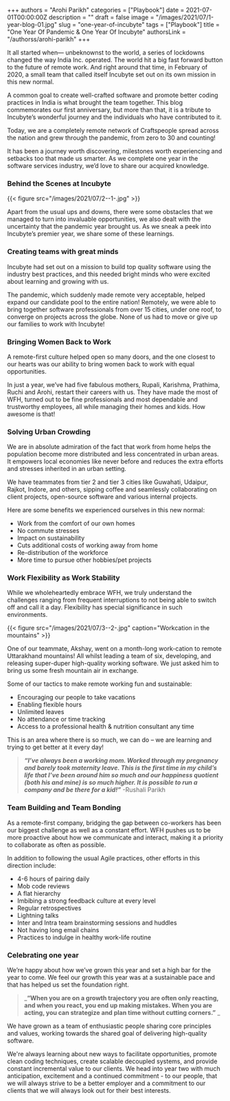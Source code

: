 +++
authors = "Arohi Parikh"
categories = ["Playbook"]
date = 2021-07-01T00:00:00Z
description = ""
draft = false
image = "/images/2021/07/1-year-blog-01.jpg"
slug = "one-year-of-incubyte"
tags = ["Playbook"]
title = "One Year Of Pandemic & One Year Of Incubyte"
authorsLink = "/authorss/arohi-parikh"
+++




It all started when— unbeknownst to the world, a series of lockdowns changed the way India Inc. operated. The world hit a big fast forward button to the future of remote work. And right around that time, in February of 2020, a small team that called itself Incubyte set out on its own mission in this new normal.

A common goal to create well-crafted software and promote better coding practices in India is what brought the team together. This blog commemorates our first anniversary, but more than that, it is a tribute to Incubyte’s wonderful journey and the individuals who have contributed to it.

Today, we are a completely remote network of Craftspeople spread across the nation and grew through the pandemic, from zero to 30 and counting!

It has been a journey worth discovering, milestones worth experiencing and setbacks too that made us smarter. As we complete one year in the software services industry, we’d love to share our acquired knowledge.

### Behind the Scenes at Incubyte

{{< figure src="/images/2021/07/2--1-.jpg" >}}

Apart from the usual ups and downs, there were some obstacles that we managed to turn into invaluable opportunities, we also dealt with the uncertainty that the pandemic year brought us. As we sneak a peek into Incubyte’s premier year, we share some of these learnings.

### Creating teams with great minds

Incubyte had set out on a mission to build top quality software using the industry best practices, and this needed bright minds who were excited about learning and growing with us.

The pandemic, which suddenly made remote very acceptable, helped expand our candidate pool to the entire nation! Remotely, we were able to bring together software professionals from over 15 cities, under one roof, to converge on projects across the globe. None of us had to move or give up our families to work with Incubyte!

### Bringing Women Back to Work

A remote-first culture helped open so many doors, and the one closest to our hearts was our ability to bring women back to work with equal opportunities.

In just a year, we’ve had five fabulous mothers, Rupali, Karishma, Prathima, Ruchi and Arohi, restart their careers with us. They have made the most of WFH, turned out to be fine professionals and most dependable and trustworthy employees, all while managing their homes and kids. How awesome is that!

### Solving Urban Crowding

We are in absolute admiration of the fact that work from home helps the population become more distributed and less concentrated in urban areas. It empowers local economies like never before and reduces the extra efforts and stresses inherited in an urban setting.

We have teammates from tier 2 and tier 3 cities like Guwahati, Udaipur, Rajkot, Indore, and others, sipping coffee and seamlessly collaborating on client projects, open-source software and various internal projects.

Here are some benefits we experienced ourselves in this new normal:

* Work from the comfort of our own homes
* No commute stresses
* Impact on sustainability
* Cuts additional costs of working away from home
* Re-distribution of the workforce
* More time to pursue other hobbies/pet projects

### Work Flexibility as Work Stability

While we wholeheartedly embrace WFH, we truly understand the challenges ranging from frequent interruptions to not being able to switch off and call it a day. Flexibility has special significance in such environments.

{{< figure src="/images/2021/07/3--2-.jpg" caption="Workcation in the mountains" >}}

One of our teammate, Akshay, went on a month-long work-cation to remote Uttarakhand mountains! All whilst leading a team of six, developing, and releasing super-duper high-quality working software. We just asked him to bring us some fresh mountain air in exchange.

Some of our tactics to make remote working fun and sustainable:

* Encouraging our people to take vacations
* Enabling flexible hours
* Unlimited leaves
* No attendance or time tracking
* Access to a professional health & nutrition consultant any time

This is an area where there is so much, we can do – we are learning and trying to get better at it every day!

> ___“I’ve always been a working mom. Worked through my pregnancy and barely took maternity leave. This is the first time in my child’s life that I’ve been around him so much and our happiness quotient (both his and mine) is so much higher. It is possible to run a company and be there for a kid!”___  -Rushali Parikh

### Team Building and Team Bonding

As a remote-first company, bridging the gap between co-workers has been our biggest challenge as well as a constant effort. WFH pushes us to be more proactive about how we communicate and interact, making it a priority to collaborate as often as possible.

In addition to following the usual Agile practices, other efforts in this direction include:

* 4-6 hours of pairing daily
* Mob code reviews
* A flat hierarchy
* Imbibing a strong feedback culture at every level
* Regular retrospectives
* Lightning talks
* Inter and Intra team brainstorming sessions and huddles
* Not having long email chains
* Practices to indulge in healthy work-life routine

### Celebrating one year

We’re happy about how we’ve grown this year and set a high bar for the year to come. We feel our growth this year was at a sustainable pace and that has helped us set the foundation right.

> ___“When you are on a growth trajectory you are often only reacting, and when you react, you end up making mistakes. When you are acting, you can strategize and plan time without cutting corners.”__ _

We have grown as a team of enthusiastic people sharing core principles and values, working towards the shared goal of delivering high-quality software.

We're always learning about new ways to facilitate opportunities, promote clean coding techniques, create scalable decoupled systems, and provide constant incremental value to our clients. We head into year two with much anticipation, excitement and a continued commitment - to our people, that we will always strive to be a better employer and a commitment to our clients that we will always look out for their best interests.

